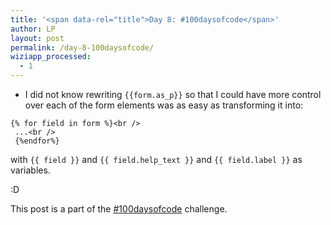 ```yaml
---
title: '<span data-rel="title">Day 8: #100daysofcode</span>'
author: LP
layout: post
permalink: /day-8-100daysofcode/
wiziapp_processed:
  - 1
---
```

<span data-rel="content">

<ul>
  <li>
    I did not know rewriting <code>{{form.as_p}}</code> so that I could have more control over each of the form elements was as easy as transforming it into:
  </li>
</ul>

<p>
  <code>{% for field in form %}&lt;br />
 ...&lt;br />
 {%endfor%}</code>
</p>

<p>
  with <code>{{ field }}</code> and <code>{{ field.help_text }}</code> and <code>{{ field.label }}</code> as variables.
</p>

<p>
  :D
</p>

<p>
  This post is a part of the <a href="http://www.thecodingdiaries.com/the-100daysofcode-challenge/#sthash.eAFLTbDO.dpbs">#100daysofcode</a> challenge.
</p></span>